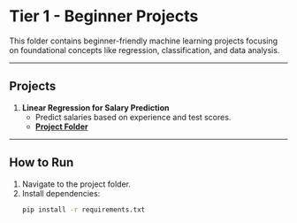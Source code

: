 # **Tier 1 - Beginner Projects**

This folder contains beginner-friendly machine learning projects focusing on foundational concepts like regression, classification, and data analysis.

---

## **Projects**
1. **Linear Regression for Salary Prediction**  
   - Predict salaries based on experience and test scores.  
   - **[Project Folder](./linear_regression_salary)**  


---

## **How to Run**
1. Navigate to the project folder.  
2. Install dependencies:  
   ```bash
   pip install -r requirements.txt

